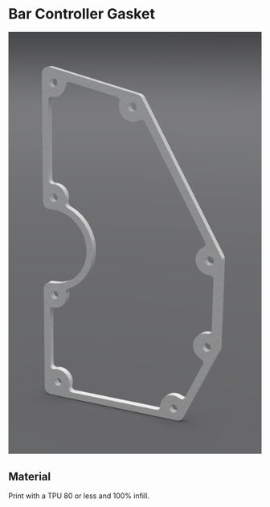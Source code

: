 # Bar Controller Gasket

![Bar Controller Gasket](../images/bar_controller_gasket.png)

## Material

Print with a TPU 80 or less and 100% infill.